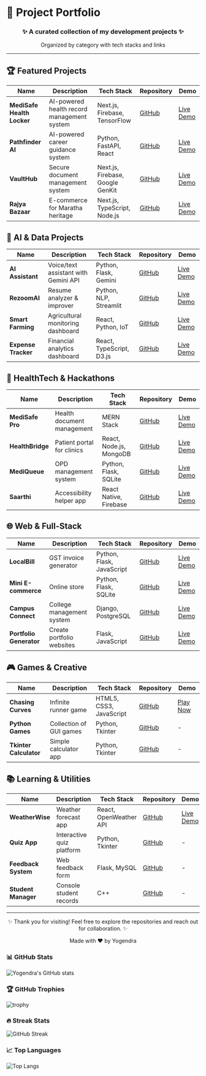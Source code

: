 # 🚀 Project Portfolio

<div align="center">
  <h3>✨ A curated collection of my development projects ✨</h3>
  <p>Organized by category with tech stacks and links</p>
</div>

---

## 🏆 Featured Projects

| Name | Description | Tech Stack | Repository | Demo |
|------|-------------|------------|------------|------|
| **MediSafe Health Locker** | AI-powered health record management system | Next.js, Firebase, TensorFlow | [GitHub](https://github.com/yogendra-08/medisafe-health-locker) | [Live Demo](#) |
| **Pathfinder AI** | AI-powered career guidance system | Python, FastAPI, React | [GitHub](https://github.com/yogendra-08/Pathfinder-AI-sih1781) | [Live Demo](#) |
| **VaultHub** | Secure document management system | Next.js, Firebase, Google GenKit | [GitHub](https://github.com/yogendra-08/VaultHub) | [Live Demo](#) |
| **Rajya Bazaar** | E-commerce for Maratha heritage | Next.js, TypeScript, Node.js | [GitHub](https://github.com/yogendra-08/rajya-bazaar) | [Live Demo](#) |

## 🤖 AI & Data Projects

| Name | Description | Tech Stack | Repository | Demo |
|------|-------------|------------|------------|------|
| **AI Assistant** | Voice/text assistant with Gemini API | Python, Flask, Gemini | [GitHub](https://github.com/yogendra-08/ai_assistant) | [Live Demo](#) |
| **RezoomAI** | Resume analyzer & improver | Python, NLP, Streamlit | [GitHub](https://github.com/yogendra-08/RezoomAI) | [Live Demo](#) |
| **Smart Farming** | Agricultural monitoring dashboard | React, Python, IoT | [GitHub](https://github.com/yogendra-08/smart-farming-dashboard) | [Live Demo](#) |
| **Expense Tracker** | Financial analytics dashboard | React, TypeScript, D3.js | [GitHub](https://github.com/yogendra-08/smart-expense-tracker) | [Live Demo](#) |

## 🏥 HealthTech & Hackathons

| Name | Description | Tech Stack | Repository | Demo |
|------|-------------|------------|------------|------|
| **MediSafe Pro** | Health document management | MERN Stack | [GitHub](https://github.com/yogendra-08/medisafe_pro-V2) | [Live Demo](#) |
| **HealthBridge** | Patient portal for clinics | React, Node.js, MongoDB | [GitHub](https://github.com/yogendra-08/healthbridge_portal) | [Live Demo](#) |
| **MediQueue** | OPD management system | Python, Flask, SQLite | [GitHub](https://github.com/yogendra-08/mediqueue-sih1620-opd-management) | [Live Demo](#) |
| **Saarthi** | Accessibility helper app | React Native, Firebase | [GitHub](https://github.com/yogendra-08/saarthi-app) | [Live Demo](#) |

## 🌐 Web & Full-Stack

| Name | Description | Tech Stack | Repository | Demo |
|------|-------------|------------|------------|------|
| **LocalBill** | GST invoice generator | Python, Flask, JavaScript | [GitHub](https://github.com/yogendra-08/LocalBill-GST-Invoice-Maker) | [Live Demo](#) |
| **Mini E-commerce** | Online store | Python, Flask, SQLite | [GitHub](https://github.com/yogendra-08/mini-ecommerce) | [Live Demo](#) |
| **Campus Connect** | College management system | Django, PostgreSQL | [GitHub](https://github.com/yogendra-08/campusconnect) | [Live Demo](#) |
| **Portfolio Generator** | Create portfolio websites | Flask, JavaScript | [GitHub](https://github.com/yogendra-08/mini-portfolio-generator-flask) | [Live Demo](#) |

## 🎮 Games & Creative

| Name | Description | Tech Stack | Repository | Demo |
|------|-------------|------------|------------|------|
| **Chasing Curves** | Infinite runner game | HTML5, CSS3, JavaScript | [GitHub](https://github.com/yogendra-08/Chasing-Curves) | [Play Now](#) |
| **Python Games** | Collection of GUI games | Python, Tkinter | [GitHub](https://github.com/yogendra-08/python-tkinter-projects) | - |
| **Tkinter Calculator** | Simple calculator app | Python, Tkinter | [GitHub](https://github.com/yogendra-08/tkinter-calculator) | - |

## 📚 Learning & Utilities

| Name | Description | Tech Stack | Repository | Demo |
|------|-------------|------------|------------|------|
| **WeatherWise** | Weather forecast app | React, OpenWeather API | [GitHub](https://github.com/yogendra-08/WeatherWise-2.0) | [Live Demo](#) |
| **Quiz App** | Interactive quiz platform | Python, Tkinter | [GitHub](https://github.com/yogendra-08/quiz-app) | - |
| **Feedback System** | Web feedback form | Flask, MySQL | [GitHub](https://github.com/yogendra-08/feedback-form-flask) | - |
| **Student Manager** | Console student records | C++ | [GitHub](https://github.com/yogendra-08/student-management) | - |

---

<div align="center">
  <p>✨ Thank you for visiting! Feel free to explore the repositories and reach out for collaboration. ✨</p>
  <p>Made with ❤️ by Yogendra</p>
</div>

### 📊 GitHub Stats
![Yogendra's GitHub stats](https://github-readme-stats.vercel.app/api?username=yogendra-08&show_icons=true&theme=radical)

### 🏆 GitHub Trophies
![trophy](https://github-profile-trophy.vercel.app/?username=yogendra-08&theme=onedark)

### 🔥 Streak Stats
![GitHub Streak](https://github-readme-streak-stats.herokuapp.com/?user=yogendra-08&theme=radical)

### 📈 Top Languages
![Top Langs](https://github-readme-stats.vercel.app/api/top-langs/?username=yogendra-08&layout=compact&theme=radical)
